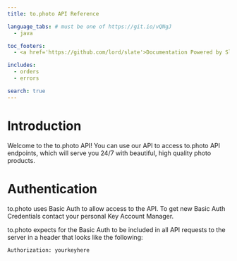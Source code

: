 ```yaml
---
title: to.photo API Reference

language_tabs: # must be one of https://git.io/vQNgJ
  - java

toc_footers:
  - <a href='https://github.com/lord/slate'>Documentation Powered by Slate</a>

includes:
  - orders
  - errors

search: true
---
```


# Introduction

Welcome to the to.photo API! You can use our API to access to.photo API endpoints, which will serve you 24/7 with beautiful, high quality photo products.

# Authentication

to.photo uses Basic Auth to allow access to the API. To get new Basic Auth Credentials contact your personal Key Account Manager.

to.photo expects for the Basic Auth to be included in all API requests to the server in a header that looks like the following:

`Authorization: yourkeyhere`
